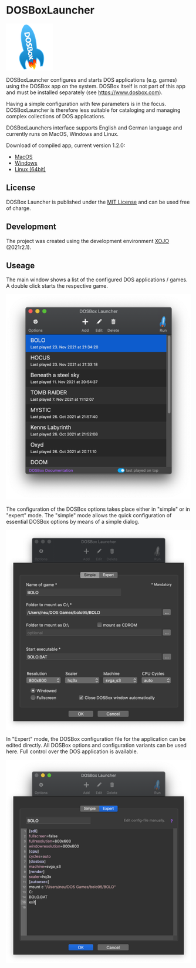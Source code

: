 # DOSBoxLauncher

![AppLogo](/Images/AppIcon_128.png)

DOSBoxLauncher configures and starts DOS applications (e.g. games) using the DOSBox app on the system. 
DOSBox itself is not part of this app and must be installed separately (see https://www.dosbox.com). 

Having a simple configuration with few parameters is in the focus. DOSBoxLauncher is therefore less suitable for cataloging 
and managing complex collections of DOS applications.

DOSBoxLaunchers interface supports English and German language and currently runs on MacOS, Windows and Linux.

Download of compiled app, current version 1.2.0: 
- [MacOS](/DOSBoxLauncher/releases/download/v1.1.2/DOSBoxLauncher.app.zip)
- [Windows](/Builds/Windows/DOSBoxLauncher.zip)
- [Linux (64bit)](/Builds/Linux/DOSBoxLauncher_amd64_1.2.0-140.deb)

## License
DOSBox Launcher is published under the [MIT License](/LICENSE) and can be used free of charge.

## Development
The project was created using the development environment [XOJO](https://www.xojo.com) (2021r2.1).

## Useage
The main window shows a list of the configured DOS applications / games. A double click starts the respective game.

![DOSBoxLauncher Screenshot](/ScreenShots/DOSBoxLauncher_EN.png)

The configuration of the DOSBox options takes place either in "simple" or in "expert" mode.
The "simple" mode allows the quick configuration of essential DOSBox options by means of a simple dialog.

![DOSBoxLauncher Screenshot](/ScreenShots/DOSBoxLauncher_1_EN.png)

In "Expert" mode, the DOSBox configuration file for the application can be edited directly. All DOSBox options and configuration variants can be used here. Full control over the DOS application is available.

![DOSBoxLauncher Screenshot](/ScreenShots/DOSBoxLauncher_2_EN.png)
